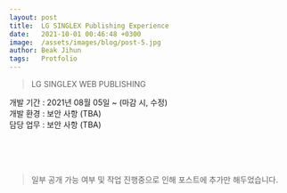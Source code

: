 ```yaml
---
layout: post
title:  LG SINGLEX Publishing Experience
date:   2021-10-01 00:46:48 +0300
image:  /assets/images/blog/post-5.jpg
author: Beak Jihun
tags:   Protfolio
---
```


> LG SINGLEX WEB PUBLISHING

개발 기간 : 2021년 08월 05일 ~ (마감 시, 수정)  
개발 환경 : 보안 사항 (TBA) <br/>
담당 업무 : 보안 사항 (TBA) <br/>
<!-- 참조 링크 : <http://cihe.skku.edu/> -->
<br/>  
<br/>  
<br/>

> 일부 공개 가능 여부 및 작업 진행중으로 인해 포스트에 추가만 해두었습니다.

<!-- ![](/assets/images/blog/post-2_1.jpg) 해당 개발 사실 관계에 대한 법적 경력 증명서를 보유하고 있습니다.-->
